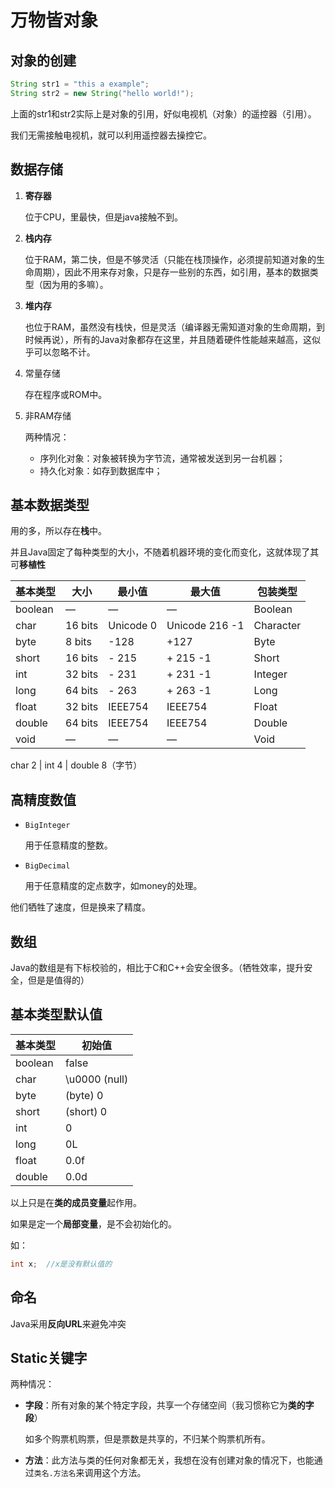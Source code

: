 # 万物皆对象



## 对象的创建

````java
String str1 = "this a example";
String str2 = new String("hello world!");
````

上面的str1和str2实际上是对象的引用，好似电视机（对象）的遥控器（引用）。

我们无需接触电视机，就可以利用遥控器去操控它。



## 数据存储

1. **寄存器**

   位于CPU，里最快，但是java接触不到。

   

2. **栈内存**

   位于RAM，第二快，但是不够灵活（只能在栈顶操作，必须提前知道对象的生命周期），因此不用来存对象，只是存一些别的东西，如引用，基本的数据类型（因为用的多嘛）。

   

3. **堆内存**

   也位于RAM，虽然没有栈快，但是灵活（编译器无需知道对象的生命周期，到时候再说），所有的Java对象都存在这里，并且随着硬件性能越来越高，这似乎可以忽略不计。

   

4. 常量存储

   存在程序或ROM中。

   

5. 非RAM存储

   两种情况：

   - 序列化对象：对象被转换为字节流，通常被发送到另一台机器；
   - 持久化对象：如存到数据库中；



## 基本数据类型

用的多，所以存在**栈**中。

并且Java固定了每种类型的大小，不随着机器环境的变化而变化，这就体现了其可**移植性**

| 基本类型 | 大小    | 最小值    | 最大值         | 包装类型  |
| -------- | ------- | --------- | -------------- | --------- |
| boolean  | —       | —         | —              | Boolean   |
| char     | 16 bits | Unicode 0 | Unicode 216 -1 | Character |
| byte     | 8 bits  | -128      | +127           | Byte      |
| short    | 16 bits | - 215     | + 215 -1       | Short     |
| int      | 32 bits | - 231     | + 231 -1       | Integer   |
| long     | 64 bits | - 263     | + 263 -1       | Long      |
| float    | 32 bits | IEEE754   | IEEE754        | Float     |
| double   | 64 bits | IEEE754   | IEEE754        | Double    |
| void     | —       | —         | —              | Void      |

char 2 |  int 4 | double 8（字节）

## 高精度数值

- `BigInteger`

  用于任意精度的整数。

- `BigDecimal`

  用于任意精度的定点数字，如money的处理。

他们牺牲了速度，但是换来了精度。



## 数组

Java的数组是有下标校验的，相比于C和C++会安全很多。（牺牲效率，提升安全，但是是值得的）



## 基本类型默认值

| 基本类型 | 初始值        |
| -------- | ------------- |
| boolean  | false         |
| char     | \u0000 (null) |
| byte     | (byte) 0      |
| short    | (short) 0     |
| int      | 0             |
| long     | 0L            |
| float    | 0.0f          |
| double   | 0.0d          |

以上只是在**类的成员变量**起作用。

如果是定一个**局部变量**，是不会初始化的。

如：

````java
int x;	//x是没有默认值的
````



## 命名

Java采用**反向URL**来避免冲突



## Static关键字

两种情况：

- **字段**：所有对象的某个特定字段，共享一个存储空间（我习惯称它为**类的字段**）

  如多个购票机购票，但是票数是共享的，不归某个购票机所有。

- **方法**：此方法与类的任何对象都无关，我想在没有创建对象的情况下，也能通过`类名.方法名`来调用这个方法。
